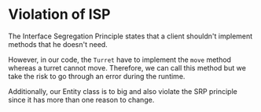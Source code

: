 # Violation of ISP

The Interface Segregation Principle states that a client shouldn't implement methods that he doesn't need.

However, in our code, the `Turret` have to implement the `move` method whereas a turret cannot move. Therefore, we can call this method but we take the risk to go through an error during the runtime.

Additionally, our Entity class is to big and also violate the SRP principle since it has more than one reason to change.
